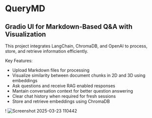 # QueryMD
## Gradio UI for Markdown-Based Q&A with Visualization

This project integrates LangChain, ChromaDB, and OpenAI to process, store, and retrieve information efficiently.

Key Features:
- Upload Markdown files for processing
- Visualize similarity between document chunks in 2D and 3D using embeddings
- Ask questions and receive RAG enabled responses
- Mantain conversation context for better question answering
- Clear chat history when required for fresh sessions
- Store and retrieve embeddings using ChromaDB

! ![Screenshot 2025-03-23 110442](https://github.com/user-attachments/assets/0f055480-0f03-458d-98eb-300ece6cc46d)

